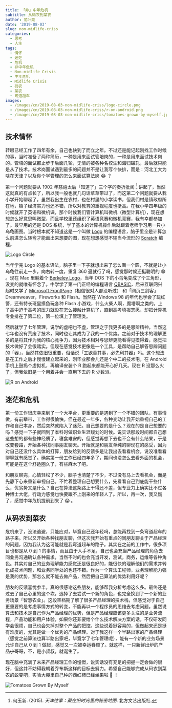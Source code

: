 ```yaml
---
title: 「非」中年危机
subtitle: 从码农到菜农
author: 范叶亮
date: '2019-08-03'
slug: non-midlife-criss
categories:
  - 思考
  - 人生
tags:
  - 情怀
  - 迷茫
  - 危机
  - 非中年危机
  - Non-midlife Crisis
  - 中年危机
  - Midlife Crisis
  - 码农
  - 菜农
  - 弯道超车
images:
  - /images/cn/2019-08-03-non-midlife-criss/logo-circle.png
  - /images/cn/2019-08-03-non-midlife-criss/r-on-android.png
  - /images/cn/2019-08-03-non-midlife-criss/tomatoes-grown-by-myself.jpg
---
```


## 技术情怀

转眼已经工作了四年有余，自己也快到了而立之年。不过还是能记起刚找工作时候的事，当时准备了两种简历，一种是用来面试管培岗的，一种是用来面试技术岗的。管培的面试都止步于后面几轮，无情的被各种名校生和海归碾轧，最后就只能是从了技术。技术岗面试遇到最多的问题并不是让我写个快排，而是：河北工大为啥在天津？以及你个学管理的怎么来面试算法岗 :joy: ？

第一个问题就要从 1902 年慈禧太后「知道了」三个字的奏折批阅 [^heyuxin2015tianjin] 讲起了，当然这就真的有点长了，所以我一般也就几句话草草带过了，而这第二个问题就要从我小学开始聊起了。虽然我出生在农村，也在村里的小学读书，但我们村是镇政府所在地，镇子经济实力也还不错，所以对教育的重视程度也挺高。在我小学四年级的时候就开了英语和微机课，那个时候我们管计算机叫微机（微型计算机），现在想想怎么好意思叫微型，而且学校里还组织了英语竞赛和微机竞赛，我有幸都参加了。最早用的还是 DOS 系统，学了基本的计算机操作后就跟着老师学习用一只小乌龟画图。当时根本就不知道这是一个叫做 [Logo](https://zh.wikipedia.org/wiki/Logo_(程序语言)) 的编程语言，脑子里全是计算怎么前进怎么转弯才能画出来想要的图，现在想想感觉不输当今流形的 [Scratch](https://zh.wikipedia.org/zh/Scratch) 编程。

![Logo Circle](/images/cn/2019-08-03-non-midlife-criss/logo-circle.png)

当年学完 Logo 的基本语法，脑子里一下子就想出来了怎么画一个圆，不就是让小乌龟往前走一步，向右转一度，重复 360 遍就行了吗，感觉那时候还挺聪明的 :grin: 。现在 Mac 里躺着个 [Berkeley Logo](https://people.eecs.berkeley.edu/~bh/logo.html)，当年 DOS 下的小乌龟变成了个三角形，没变的就唯有怀念了。中学学了第一门正经的编程语言 [QBASIC](https://zh.wikipedia.org/zh-hans/QBASIC)，后来互联网兴起时又学了 [Microsoft FrontPage](https://zh.wikipedia.org/zh/Microsoft_FrontPage)（相信很对人都没听过） 和「网页三剑客」Dreamweaver，Fireworks 和 Flash。当然在 Windows 98 的年代也学会了玩红警，还有特长班里摸鱼玩各种 Flash 小游戏，什么火柴人啊，魔塔啊之类的。上了高中迫于高考的压力就没在怎么接触计算机了，直到高考填报志愿，却把计算机专业排在了第二位，第一位填上了管理类。

然后就学了七年管理，说学的虚吧也不虚，管理之于我更多的是思辨精神，当然这七年也没有荒废了技术，同时也让其成为了我的一个优势。之前对于技术的理解更多的是将其作为我的核心竞争力，因为技术相对与思辨更能看得见摸得着，感觉把技术做好了会很踏实。但现在感觉技术更像是一个工具，是帮助自己解答思辨问题的「器」，当然其依旧很重要，俗话说「工欲善其事，必先利其器」吗。这个想法是在工作之后才慢慢建立起来的，刚毕业那会儿还是个中二的技术宅，在 Android 手机上鼓捣个虚拟机，再编译安装个 R 跑起来都能开心好几天。现在 R 没那么火了，但我依旧是一个用着并会一直用下去的 R 少数派。

![R on Android](/images/cn/2019-08-03-non-midlife-criss/r-on-android.png)

## 迷茫和危机

第一份工作很庆幸来到了一个大平台，更重要的是遇到了一个不错的团队，有事情做，有前辈带，工作得很愉快。但在最近一年多，各种变动让我开始重视自己的工作和自己本身，然后突然就陷入了迷茫。自己想要的是什么？现在的是自己想要的吗？感觉一下子就回到了本科时做职业生涯规划的时候。说实话那段时间都自己想这些想的都有些神经质了，寝食难安的，但感觉再想下去也不会有什么结果，于是改变套路，开始各种找同事朋友聊天。开始就是和朋友单纯的聊现在的感受，因为对自己还没什么具体的打算，朋友给到的反馈多是让我出去看看机会，说没准看看聊聊就有感觉了。确实第一份工作已经四年多了，期间也没怎么去看外面的机会，可能是在这个舒适圈久了，有些麻木了吧。

和朋友聊完，心情轻松了不少，脑子也清楚了不少，不过没有马上去看机会，而是先静下心来重新审视自己。不忙着整理自己想要什么，先看看自己到底能干些什么，优劣势又是什么？自己在算法这条路上干得还不差，但专业力上确实比不过各种博士大佬，行动力感觉也快要跟不上刚来的年轻人了。所以，再一次，我又慌了，感觉中年危机提前到来了 :scream: 。

## 从码农到菜农

危机来了，没法逃避，只能应对，毕竟自己还年轻吗，总能再找到一条弯道超车的路子来。所以又开始各种找朋友聊，但这次我开始有重点的同朋友聊关于产品经理的问题，因为我认为这可能就是我弯道超车的路子。其实在之前的工作中，很多项目也都是从 0 到 1 的事情，而且由于人手不足，自己也会充当产品经理的角色去同业务沟通确认各种需求，当然不时的也会充当开发，测试，商务，运维等各种角色。其实对自己的业务理解能力感觉还是很良好的，能很快的理解他们的需求并转化成技术问题，和业务同学处的也还不错。作为一个算法工程师，业务理解能力强是我的优势，那怎么就不能去做产品，然后把自己算法的优势利用好呢？

朋友的反馈喜忧参半，真的很感谢这些朋友，能够帮我分析考虑这么多。最终还是过去了自己心里的这个坎，选择了去尝试一个新的角色，也完全换到了一个新的业务场景「智慧农业」。这段空档期了解了很多产品经理的技术栈，但感觉对于自己更重要的是考虑事情方式的转变，不能再以一个程序员的思维去考虑问题。虽然说算法和技术是自己作为产品经理的优势，但是产品经理应该更多关注的是业务流程，产品功能和用户体验，如果你还非要给个什么技术解决方案的话，不仅研发同学会很烦，自己也会失掉对整个产品的把控。这些说着挺容易的，但做起来还是挺有难度的，尤其是做一个优秀的产品经理。对于我这样一个半路出家的产品经理（感觉之前算法也算半路出家吧，毕竟学了七年管理呢），能有一个新的业务场景允许自己从 0 到 1 做起，感觉又一次被幸运眷顾了。就这样，一只新鲜出炉的产品~~小哥哥~~，不，是小叔叔，就诞生了。

<!-- ![From Algorithm Engineer To Product Mananger](/images/cn/2019-08-03-non-midlife-criss/from-algorithm-engineer-to-product-mananger.png) -->

现在脑中充满了未来产品经理工作的憧憬，说实话没有充足的把握一定会做的很好，但这并不妨碍我朝着乔布斯这样的目标去努力。希望自己能够完成从码农到菜农的蜕变吧，实验大棚里自己种的西红柿已经坐果啦 :tomato: ！

![Tomatoes Grown By Myself](/images/cn/2019-08-03-non-midlife-criss/tomatoes-grown-by-myself.jpg)

[^heyuxin2015tianjin]: 何玉新. (2015). _天津往事：藏在旧时光里的秘密地图_. 北方文艺出版社.
